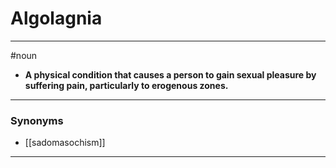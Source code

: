 # Algolagnia
---
#noun
- **A physical condition that causes a person to gain sexual pleasure by suffering pain, particularly to erogenous zones.**
---
### Synonyms
- [[sadomasochism]]
---
